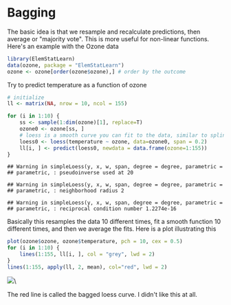 # Bagging

The basic idea is that we resample and recalculate predictions, then average or "majority vote". This is more useful for non-linear functions. Here's an example with the Ozone data


```r
library(ElemStatLearn)
data(ozone, package = "ElemStatLearn")
ozone <- ozone[order(ozone$ozone),] # order by the outcome
```

Try to predict temperature as a function of ozone

```r
# initialize 
ll <- matrix(NA, nrow = 10, ncol = 155)

for (i in 1:10) {
    ss <- sample(1:dim(ozone)[1], replace=T)
    ozone0 <- ozone[ss, ]
    # loess is a smooth curve you can fit to the data, similar to spline
    loess0 <- loess(temperature ~ ozone, data=ozone0, span = 0.2)
    ll[i, ] <- predict(loess0, newdata = data.frame(ozone=1:155))
}
```

```
## Warning in simpleLoess(y, x, w, span, degree = degree, parametric =
## parametric, : pseudoinverse used at 20
```

```
## Warning in simpleLoess(y, x, w, span, degree = degree, parametric =
## parametric, : neighborhood radius 2
```

```
## Warning in simpleLoess(y, x, w, span, degree = degree, parametric =
## parametric, : reciprocal condition number 1.2274e-16
```

Basically this resamples the data 10 different times, fit a smooth function 10 different times, and then we average the fits. Here is a plot illustrating this


```r
plot(ozone$ozone, ozone$temperature, pch = 10, cex = 0.5)
for (i in 1:10) {
    lines(1:155, ll[i, ], col = "grey", lwd = 2)
}
lines(1:155, apply(ll, 2, mean), col="red", lwd = 2)
```

![](bagging_files/figure-html/unnamed-chunk-3-1.png)\

The red line is called the bagged loess curve. I didn't like this at all.
